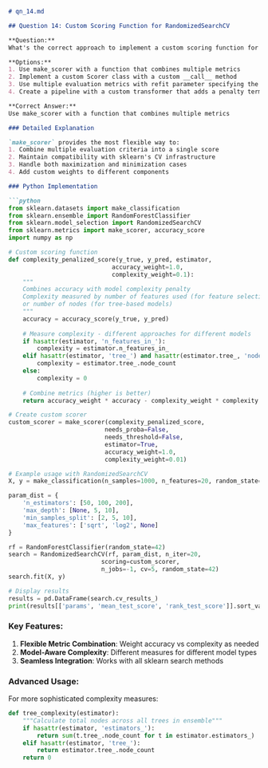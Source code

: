 ```markdown
# qn_14.md

## Question 14: Custom Scoring Function for RandomizedSearchCV

**Question:**  
What's the correct approach to implement a custom scoring function for sklearn's RandomizedSearchCV that accounts for both predictive performance and model complexity?

**Options:**
1. Use make_scorer with a function that combines multiple metrics
2. Implement a custom Scorer class with a custom __call__ method
3. Use multiple evaluation metrics with refit parameter specifying the primary metric
4. Create a pipeline with a custom transformer that adds a penalty term based on complexity

**Correct Answer:**  
Use make_scorer with a function that combines multiple metrics

### Detailed Explanation

`make_scorer` provides the most flexible way to:
1. Combine multiple evaluation criteria into a single score
2. Maintain compatibility with sklearn's CV infrastructure
3. Handle both maximization and minimization cases
4. Add custom weights to different components

### Python Implementation

```python
from sklearn.datasets import make_classification
from sklearn.ensemble import RandomForestClassifier
from sklearn.model_selection import RandomizedSearchCV
from sklearn.metrics import make_scorer, accuracy_score
import numpy as np

# Custom scoring function
def complexity_penalized_score(y_true, y_pred, estimator, 
                             accuracy_weight=1.0, 
                             complexity_weight=0.1):
    """
    Combines accuracy with model complexity penalty
    Complexity measured by number of features used (for feature selection)
    or number of nodes (for tree-based models)
    """
    accuracy = accuracy_score(y_true, y_pred)
    
    # Measure complexity - different approaches for different models
    if hasattr(estimator, 'n_features_in_'):
        complexity = estimator.n_features_in_
    elif hasattr(estimator, 'tree_') and hasattr(estimator.tree_, 'node_count'):
        complexity = estimator.tree_.node_count
    else:
        complexity = 0
    
    # Combine metrics (higher is better)
    return accuracy_weight * accuracy - complexity_weight * complexity

# Create custom scorer
custom_scorer = make_scorer(complexity_penalized_score, 
                           needs_proba=False,
                           needs_threshold=False,
                           estimator=True,
                           accuracy_weight=1.0,
                           complexity_weight=0.01)

# Example usage with RandomizedSearchCV
X, y = make_classification(n_samples=1000, n_features=20, random_state=42)

param_dist = {
    'n_estimators': [50, 100, 200],
    'max_depth': [None, 5, 10],
    'min_samples_split': [2, 5, 10],
    'max_features': ['sqrt', 'log2', None]
}

rf = RandomForestClassifier(random_state=42)
search = RandomizedSearchCV(rf, param_dist, n_iter=20,
                          scoring=custom_scorer,
                          n_jobs=-1, cv=5, random_state=42)
search.fit(X, y)

# Display results
results = pd.DataFrame(search.cv_results_)
print(results[['params', 'mean_test_score', 'rank_test_score']].sort_values('rank_test_score'))
```

### Key Features:
1. **Flexible Metric Combination**: Weight accuracy vs complexity as needed
2. **Model-Aware Complexity**: Different measures for different model types
3. **Seamless Integration**: Works with all sklearn search methods

### Advanced Usage:
For more sophisticated complexity measures:
```python
def tree_complexity(estimator):
    """Calculate total nodes across all trees in ensemble"""
    if hasattr(estimator, 'estimators_'):
        return sum(t.tree_.node_count for t in estimator.estimators_)
    elif hasattr(estimator, 'tree_'):
        return estimator.tree_.node_count
    return 0
```